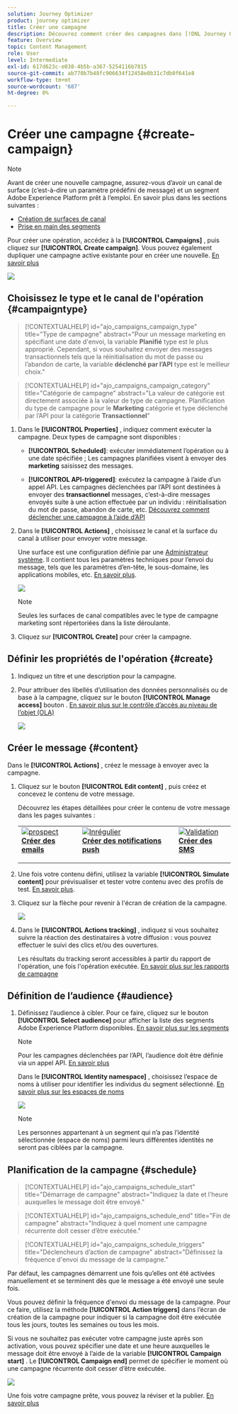 ```yaml
---
solution: Journey Optimizer
product: journey optimizer
title: Créer une campagne
description: Découvrez comment créer des campagnes dans [!DNL Journey Optimizer]
feature: Overview
topic: Content Management
role: User
level: Intermediate
exl-id: 617d623c-e038-4b5b-a367-5254116b7815
source-git-commit: ab770b7b48fc906634f12458e0b31c7db0f641e8
workflow-type: tm+mt
source-wordcount: '687'
ht-degree: 0%

---
```


# Créer une campagne {#create-campaign}

>[!NOTE]
>
>Avant de créer une nouvelle campagne, assurez-vous d’avoir un canal de surface (c’est-à-dire un paramètre prédéfini de message) et un segment Adobe Experience Platform prêt à l’emploi. En savoir plus dans les sections suivantes :
>
>* [Création de surfaces de canal](../configuration/channel-surfaces.md)
>* [Prise en main des segments](../segment/about-segments.md)


Pour créer une opération, accédez à la **[!UICONTROL Campaigns]** , puis cliquez sur **[!UICONTROL Create campaign]**. Vous pouvez également dupliquer une campagne active existante pour en créer une nouvelle. [En savoir plus](modify-stop-campaign.md#duplicate)

![](assets/create-campaign.png)

## Choisissez le type et le canal de l&#39;opération {#campaigntype}

>[!CONTEXTUALHELP]
>id="ajo_campaigns_campaign_type"
>title="Type de campagne"
>abstract="Pour un message marketing en spécifiant une date d&#39;envoi, la variable **Planifié** type est le plus approprié. Cependant, si vous souhaitez envoyer des messages transactionnels tels que la réinitialisation du mot de passe ou l’abandon de carte, la variable **déclenché par l’API** type est le meilleur choix."

>[!CONTEXTUALHELP]
>id="ajo_campaigns_campaign_category"
>title="Catégorie de campagne"
>abstract="La valeur de catégorie est directement associée à la valeur de type de campagne. Planification du type de campagne pour le **Marketing** catégorie et type déclenché par l’API pour la catégorie **Transactionnel**"

1. Dans le **[!UICONTROL Properties]** , indiquez comment exécuter la campagne. Deux types de campagne sont disponibles :

   * **[!UICONTROL Scheduled]**: exécuter immédiatement l’opération ou à une date spécifiée ; Les campagnes planifiées visent à envoyer des **marketing** saisissez des messages.

   * **[!UICONTROL API-triggered]**: exécutez la campagne à l’aide d’un appel API. Les campagnes déclenchées par l’API sont destinées à envoyer des **transactionnel** messages, c’est-à-dire messages envoyés suite à une action effectuée par un individu : réinitialisation du mot de passe, abandon de carte, etc. [Découvrez comment déclencher une campagne à l’aide d’API](api-triggered-campaigns.md)

1. Dans le **[!UICONTROL Actions]** , choisissez le canal et la surface du canal à utiliser pour envoyer votre message.

   Une surface est une configuration définie par une [Administrateur système](../start/path/administrator.md). Il contient tous les paramètres techniques pour l’envoi du message, tels que les paramètres d’en-tête, le sous-domaine, les applications mobiles, etc. [En savoir plus](../configuration/channel-surfaces.md).

   ![](assets/create-campaign-action.png)

   >[!NOTE]
   >
   >Seules les surfaces de canal compatibles avec le type de campagne marketing sont répertoriées dans la liste déroulante.

1. Cliquez sur **[!UICONTROL Create]** pour créer la campagne.

## Définir les propriétés de l&#39;opération {#create}

1. Indiquez un titre et une description pour la campagne.

   <!--To test the content of your message, toggle the **[!UICONTROL Content experiment]** option on. This allows you to test multiple variables of a delivery on populations samples, in order to define which treatment has the biggest impact on the targeted population.[Learn more about content experiment](../campaigns/content-experiment.md).-->

1. Pour attribuer des libellés d’utilisation des données personnalisés ou de base à la campagne, cliquez sur le bouton **[!UICONTROL Manage access]** bouton . [En savoir plus sur le contrôle d’accès au niveau de l’objet (OLA)](../administration/object-based-access.md)

   ![](assets/create-campaign-properties.png)

## Créer le message {#content}

Dans le **[!UICONTROL Actions]** , créez le message à envoyer avec la campagne.

1. Cliquez sur le bouton **[!UICONTROL Edit content]** , puis créez et concevez le contenu de votre message.

   Découvrez les étapes détaillées pour créer le contenu de votre message dans les pages suivantes :

   <table style="table-layout:fixed">
    <tr style="border: 0;">
    <td>
    <a href="../email/create-email.md">
    <img alt="prospect" src="../assets/do-not-localize/email.jpg">
    </a>
    <div><a href="../email/create-email.md"><strong>Créer des emails</strong>
    </div>
    <p>
    </td>
    <td>
    <a href="../push/create-push.md">
      <img alt="Inrégulier" src="../assets/do-not-localize/push.jpg">
    </a>
    <div>
    <a href="../push/create-push.md"><strong>Créer des notifications push</strong></a>
    </div>
    <p>
    </td>
    <td>
    <a href="../sms/create-sms.md">
      <img alt="Validation" src="../assets/do-not-localize/sms.jpg">
    </a>
    <div>
    <a href="../sms/create-sms.md"><strong>Créer des SMS</strong></a>
    </div>
    <p>
    </td>
    </tr>
    </table>

1. Une fois votre contenu défini, utilisez la variable **[!UICONTROL Simulate content]** pour prévisualiser et tester votre contenu avec des profils de test. [En savoir plus](../email/preview.md).

1. Cliquez sur la flèche pour revenir à l&#39;écran de création de la campagne.

   ![](assets/create-campaign-design.png)

1. Dans le **[!UICONTROL Actions tracking]** , indiquez si vous souhaitez suivre la réaction des destinataires à votre diffusion : vous pouvez effectuer le suivi des clics et/ou des ouvertures.

   Les résultats du tracking seront accessibles à partir du rapport de l&#39;opération, une fois l&#39;opération exécutée. [En savoir plus sur les rapports de campagne](../reports/campaign-global-report.md)

## Définition de l’audience {#audience}

1. Définissez l’audience à cibler. Pour ce faire, cliquez sur le bouton **[!UICONTROL Select audience]** pour afficher la liste des segments Adobe Experience Platform disponibles. [En savoir plus sur les segments](../segment/about-segments.md)

   >[!NOTE]
   >
   >Pour les campagnes déclenchées par l’API, l’audience doit être définie via un appel API. [En savoir plus](api-triggered-campaigns.md)

   Dans le **[!UICONTROL Identity namespace]** , choisissez l’espace de noms à utiliser pour identifier les individus du segment sélectionné. [En savoir plus sur les espaces de noms](../event/about-creating.md#select-the-namespace)

   ![](assets/create-campaign-namespace.png)

   >[!NOTE]
   >
   >Les personnes appartenant à un segment qui n’a pas l’identité sélectionnée (espace de noms) parmi leurs différentes identités ne seront pas ciblées par la campagne.

   <!--If you are are creating an API-triggered campaign, the **[!UICONTROL cURL request]** section allows you to retrieve the **[!UICONTROL Campaign ID]** to use in the API call. [Learn more](api-triggered-campaigns.md)-->

## Planification de la campagne {#schedule}

>[!CONTEXTUALHELP]
>id="ajo_campaigns_schedule_start"
>title="Démarrage de campagne"
>abstract="Indiquez la date et l’heure auxquelles le message doit être envoyé."

>[!CONTEXTUALHELP]
>id="ajo_campaigns_schedule_end"
>title="Fin de campagne"
>abstract="Indiquez à quel moment une campagne récurrente doit cesser d’être exécutée."

>[!CONTEXTUALHELP]
>id="ajo_campaigns_schedule_triggers"
>title="Déclencheurs d’action de campagne"
>abstract="Définissez la fréquence d&#39;envoi du message de la campagne."

Par défaut, les campagnes démarrent une fois qu’elles ont été activées manuellement et se terminent dès que le message a été envoyé une seule fois.

Vous pouvez définir la fréquence d&#39;envoi du message de la campagne. Pour ce faire, utilisez la méthode **[!UICONTROL Action triggers]** dans l’écran de création de la campagne pour indiquer si la campagne doit être exécutée tous les jours, toutes les semaines ou tous les mois.

Si vous ne souhaitez pas exécuter votre campagne juste après son activation, vous pouvez spécifier une date et une heure auxquelles le message doit être envoyé à l’aide de la variable **[!UICONTROL Campaign start]** . Le **[!UICONTROL Campaign end]** permet de spécifier le moment où une campagne récurrente doit cesser d’être exécutée.

![](assets/create-campaign-schedule.png)

Une fois votre campagne prête, vous pouvez la réviser et la publier. [En savoir plus](#review-activate)
